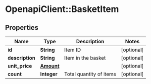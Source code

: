 # OpenapiClient::BasketItem

## Properties
Name | Type | Description | Notes
------------ | ------------- | ------------- | -------------
**id** | **String** | Item ID | [optional] 
**description** | **String** | Item in the basket | [optional] 
**unit_price** | [**Amount**](Amount.md) |  | [optional] 
**count** | **Integer** | Total quantity of items | [optional] 


